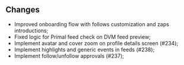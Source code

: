 ## Changes
- Improved onboarding flow with follows customization and zaps introductions;
- Fixed logic for Primal feed check on DVM feed preview;
- Implement avatar and cover zoom on profile details screen (#234);
- Implement highlights and generic events in feeds (#238);
- Implement follow/unfollow approvals (#237);
